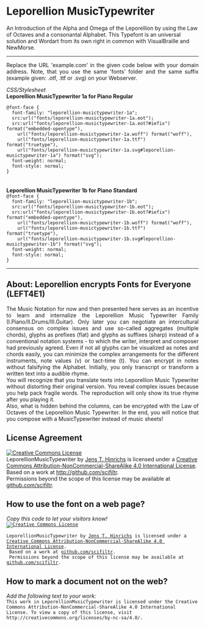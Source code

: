 # Leporellion MusicTypewriter
An Introduction of the Alpha and Omega of the Leporellion by using the Law of Octaves and a consonantal Alphabet.
This Typefont is an universal solution and Wordart from its own right in common with VisualBraille and NewMorse.
<hr>
<p align="justify">Replace the URL 'example.com' in the given code below with your domain address. Note, that you use the same 'fonts' folder and the same suffix (example given: .otf, .ttf or .svg) on your Webserver.</p>
<em>CSS/Stylesheet</em><br>
<strong>Leporellion MusicTypewriter 1a for Piano Regular</strong><br>
<code>
@font-face {
  font-family: "leporellion-musictypewriter-1a";
  src:url("fonts/leporellion-musictypewriter-1a.eot");
  src:url("fonts/leporellion-musictypewriter-1a.eot?#iefix") format("embedded-opentype"),
    url("fonts/leporellion-musictypewriter-1a.woff") format("woff"),
    url("fonts/leporellion-musictypewriter-1a.ttf") format("truetype"),
    url("fonts/leporellion-musictypewriter-1a.svg#leporellion-musictypewriter-1a") format("svg");
  font-weight: normal;
  font-style: normal;
}
</code><br><br>
<strong>Leporellion MusicTypewriter 1b for Piano Standard</strong><br>
<code>@font-face {
  font-family: "leporellion-musictypewriter-1b";
  src:url("fonts/leporellion-musictypewriter-1b.eot");
  src:url("fonts/leporellion-musictypewriter-1b.eot?#iefix") format("embedded-opentype"),
    url("fonts/leporellion-musictypewriter-1b.woff") format("woff"),
    url("fonts/leporellion-musictypewriter-1b.ttf") format("truetype"),
    url("fonts/leporellion-musictypewriter-1b.svg#leporellion-musictypewriter-1b") format("svg");
  font-weight: normal;
  font-style: normal;
}</code><br>
<hr>
<h2>About: Leporellion encrypts Fonts for Everyone (LEFT4E1)</h2>
<p align="justify">The Music Notation for now and then presented here serves as an incentive to learn and internalize the Leporellion Music Typewriter Family (I.Piano/II.Drums/III.Guitar). Only later you can negotiate an intercultural consensus on complex issues and use so-called aggregates (multiple chords), glyphs as prefixes (flat) and glyphs as suffixes (sharp) instead of a conventional notation systems - to which the writer, interpret and composer had previously agreed.
Even if not all glyphs can be visualized as notes and chords easily, you can minimize the complex arrangements for the different instruments, note values (v) or tact-time (t). You can encrypt in notes without falsifying the Alphabet. Initially, you only transcript or transform a written text into a audible rhyme.<br>
You will recognize that you translate texts into Leporellion Music Typewriter without distorting their original version. You reveal complex issues because you help pack fragile words.
The reproduction will only show its true rhyme after you playing it. <br>Also, what is hidden behind the columns, can be encrypted with the Law of Octaves of the Leporellion Music Typewriter.
In the end, you will notice that you compose with a MusicTypewriter instead of music sheets!
</p>
<h2>License Agreement</h2>
<a rel="license" href="http://creativecommons.org/licenses/by-nc-sa/4.0/"><img alt="Creative Commons License" style="border-width:0" src="https://i.creativecommons.org/l/by-nc-sa/4.0/88x31.png" /></a><br /><span xmlns:dct="http://purl.org/dc/terms/" property="dct:title">LeporellionMusicTypewriter</span> by <a xmlns:cc="http://creativecommons.org/ns#" href="http://github.com/scifiltr" property="cc:attributionName" rel="cc:attributionURL">Jens T. Hinrichs</a> is licensed under a <a rel="license" href="http://creativecommons.org/licenses/by-nc-sa/4.0/">Creative Commons Attribution-NonCommercial-ShareAlike 4.0 International License</a>. <br/>Based on a work at <a xmlns:dct="http://purl.org/dc/terms/" href="http://github.com/scifiltr" rel="dct:source">http://github.com/scifiltr</a>. <br/>Permissions beyond the scope of this license may be available at <a xmlns:cc="http://creativecommons.org/ns#" href="https://github.com/scifiltr" rel="cc:morePermissions">github.com/scifiltr</a>.
<br>
<h2>How to use the font on a web page?</h2>
<em>Copy this code to let your visitors know!</em><br>
<code><a rel="license" href="http://creativecommons.org/licenses/by-nc-sa/4.0/"><img alt="Creative Commons License" style="border-width:0" src="https://i.creativecommons.org/l/by-nc-sa/4.0/88x31.png" /></a><br/><span xmlns:dct="http://purl.org/dc/terms/" property="dct:title"><br>LeporellionMusicTypewriter</span> by <a xmlns:cc="http://creativecommons.org/ns#" href="http://github.com/scifiltr" property="cc:attributionName" rel="cc:attributionURL">Jens T. Hinrichs</a> is licensed under a <a rel="license" href="http://creativecommons.org/licenses/by-nc-sa/4.0/">Creative Commons Attribution-NonCommercial-ShareAlike 4.0 International License</a>.<br/> Based on a work at <a xmlns:dct="http://purl.org/dc/terms/" href="http://github.com/scifiltr" rel="dct:source">github.com/scifiltr</a>.<br/> Permissions beyond the scope of this license may be available at <a xmlns:cc="http://creativecommons.org/ns#" href="https://github.com/scifiltr" rel="cc:morePermissions">github.com/scifiltr</a>.</code>
<h2>How to mark a document not on the web?</h2>
<em>Add the following text to your work:</em><br>
<code>This work in LeporellionMusicTypewriter is licensed under the Creative Commons Attribution-NonCommercial-ShareAlike 4.0 International License. To view a copy of this license, visit http://creativecommons.org/licenses/by-nc-sa/4.0/.</code>
